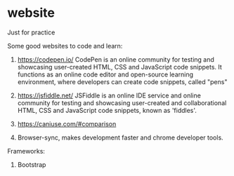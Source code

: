 # website
Just for practice 

Some good websites to code and learn:

1. https://codepen.io/
    CodePen is an online community for testing and showcasing user-created HTML, CSS and JavaScript code snippets. It functions as an online code editor and open-source learning environment, where developers can create code snippets, called "pens"
    
2. https://jsfiddle.net/
    JSFiddle is an online IDE service and online community for testing and showcasing user-created and collaborational HTML, CSS and JavaScript code snippets, known as 'fiddles'.
    
3. https://caniuse.com/#comparison
4. Browser-sync, makes development faster and chrome developer tools. 

Frameworks: 
1. Bootstrap 
